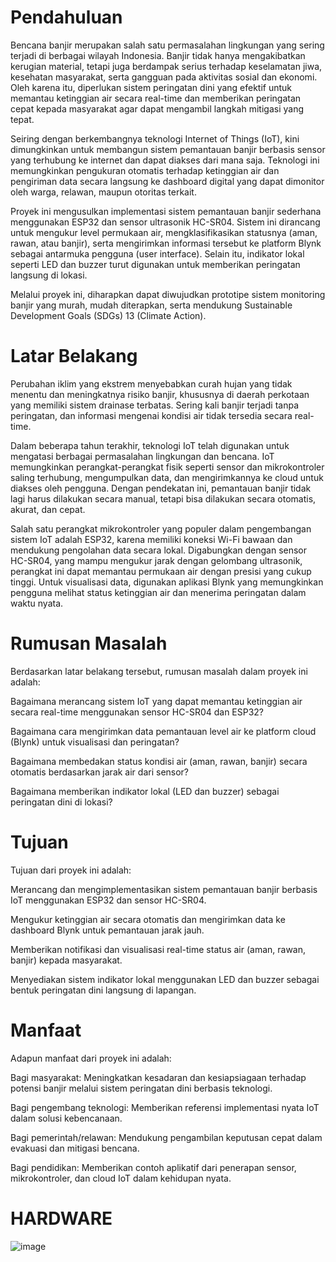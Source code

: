 # Pendahuluan
Bencana banjir merupakan salah satu permasalahan lingkungan yang sering terjadi di berbagai wilayah Indonesia. Banjir tidak hanya mengakibatkan kerugian material, tetapi juga berdampak serius terhadap keselamatan jiwa, kesehatan masyarakat, serta gangguan pada aktivitas sosial dan ekonomi. Oleh karena itu, diperlukan sistem peringatan dini yang efektif untuk memantau ketinggian air secara real-time dan memberikan peringatan cepat kepada masyarakat agar dapat mengambil langkah mitigasi yang tepat.

Seiring dengan berkembangnya teknologi Internet of Things (IoT), kini dimungkinkan untuk membangun sistem pemantauan banjir berbasis sensor yang terhubung ke internet dan dapat diakses dari mana saja. Teknologi ini memungkinkan pengukuran otomatis terhadap ketinggian air dan pengiriman data secara langsung ke dashboard digital yang dapat dimonitor oleh warga, relawan, maupun otoritas terkait.

Proyek ini mengusulkan implementasi sistem pemantauan banjir sederhana menggunakan ESP32 dan sensor ultrasonik HC-SR04. Sistem ini dirancang untuk mengukur level permukaan air, mengklasifikasikan statusnya (aman, rawan, atau banjir), serta mengirimkan informasi tersebut ke platform Blynk sebagai antarmuka pengguna (user interface). Selain itu, indikator lokal seperti LED dan buzzer turut digunakan untuk memberikan peringatan langsung di lokasi.

Melalui proyek ini, diharapkan dapat diwujudkan prototipe sistem monitoring banjir yang murah, mudah diterapkan, serta mendukung Sustainable Development Goals (SDGs) 13 (Climate Action).

# Latar Belakang
Perubahan iklim yang ekstrem menyebabkan curah hujan yang tidak menentu dan meningkatnya risiko banjir, khususnya di daerah perkotaan yang memiliki sistem drainase terbatas. Sering kali banjir terjadi tanpa peringatan, dan informasi mengenai kondisi air tidak tersedia secara real-time.

Dalam beberapa tahun terakhir, teknologi IoT telah digunakan untuk mengatasi berbagai permasalahan lingkungan dan bencana. IoT memungkinkan perangkat-perangkat fisik seperti sensor dan mikrokontroler saling terhubung, mengumpulkan data, dan mengirimkannya ke cloud untuk diakses oleh pengguna. Dengan pendekatan ini, pemantauan banjir tidak lagi harus dilakukan secara manual, tetapi bisa dilakukan secara otomatis, akurat, dan cepat.

Salah satu perangkat mikrokontroler yang populer dalam pengembangan sistem IoT adalah ESP32, karena memiliki koneksi Wi-Fi bawaan dan mendukung pengolahan data secara lokal. Digabungkan dengan sensor HC-SR04, yang mampu mengukur jarak dengan gelombang ultrasonik, perangkat ini dapat memantau permukaan air dengan presisi yang cukup tinggi. Untuk visualisasi data, digunakan aplikasi Blynk yang memungkinkan pengguna melihat status ketinggian air dan menerima peringatan dalam waktu nyata.

# Rumusan Masalah
Berdasarkan latar belakang tersebut, rumusan masalah dalam proyek ini adalah:

Bagaimana merancang sistem IoT yang dapat memantau ketinggian air secara real-time menggunakan sensor HC-SR04 dan ESP32?

Bagaimana cara mengirimkan data pemantauan level air ke platform cloud (Blynk) untuk visualisasi dan peringatan?

Bagaimana membedakan status kondisi air (aman, rawan, banjir) secara otomatis berdasarkan jarak air dari sensor?

Bagaimana memberikan indikator lokal (LED dan buzzer) sebagai peringatan dini di lokasi?

# Tujuan
Tujuan dari proyek ini adalah:

Merancang dan mengimplementasikan sistem pemantauan banjir berbasis IoT menggunakan ESP32 dan sensor HC-SR04.

Mengukur ketinggian air secara otomatis dan mengirimkan data ke dashboard Blynk untuk pemantauan jarak jauh.

Memberikan notifikasi dan visualisasi real-time status air (aman, rawan, banjir) kepada masyarakat.

Menyediakan sistem indikator lokal menggunakan LED dan buzzer sebagai bentuk peringatan dini langsung di lapangan.

# Manfaat
Adapun manfaat dari proyek ini adalah:

Bagi masyarakat: Meningkatkan kesadaran dan kesiapsiagaan terhadap potensi banjir melalui sistem peringatan dini berbasis teknologi.

Bagi pengembang teknologi: Memberikan referensi implementasi nyata IoT dalam solusi kebencanaan.

Bagi pemerintah/relawan: Mendukung pengambilan keputusan cepat dalam evakuasi dan mitigasi bencana.

Bagi pendidikan: Memberikan contoh aplikatif dari penerapan sensor, mikrokontroler, dan cloud IoT dalam kehidupan nyata.

# HARDWARE
![image](https://github.com/user-attachments/assets/6a8e7586-8d06-4094-93b7-275c2718f110)

